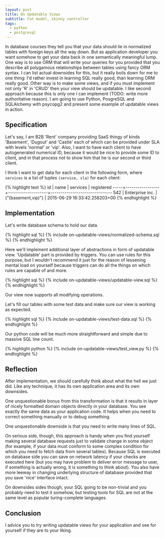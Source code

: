 ```yaml
---
layout: post
title: On Updatable Views
subtitle: Fat model, skinny controller
tags:
  - python
  - postgresql
---
```


In database courses they tell you that your data should lie in normalized tables with
foreign keys all the way down. But as application developer you want somehow to get your
data back in one semantically meaningful lump. One way is to use ORM that will write
your queries for you provided that you describe all polygamous relationships between
tables using fancy ORM syntax. I can list actual downsides for this, but it really
boils down for me to one thing: I'd rather invest in learning SQL really good, than
learning ORM really good. Other way is to make some views, and if you must implement not
only 'R' in 'CRUD' then your view should be updatable. I like second approach because
this is only one I can implement (TODO: write more authoritative reason). I am going to
use Python, PosgreSQL and SQLAlchemy with psycopg2 and present some example of updatable views
in action.


## Specification

Let's say, I am B2B 'Rent' company providing SaaS thingy of kinds 'Basement', 'Dugout' and 'Castle'
each of which can be provided under SLA with levels 'normal' or 'vip'. Also, I want to have
each client to have autogenerated numerical ID, because it would be nice to provide some ID to client,
and in that process not to show him that he is our second or third client.

I think I want to get data for each client in the following form, where `services` is a list of
tuples `(service, sla)` for each client:

{% highlight text %}
 id  |      name       |     services       |          registered
-----+-----------------+--------------------+-------------------------------
 542 | Enterprise inc. | {"(basement,vip)"} | 2015-06-29 16:33:42.258203+00
{% endhighlight %}


## Implementation

Let's write database schema to hold our data.

{% highlight sql %}
{% include on-updatable-views/normalized-schema.sql %}
{% endhighlight %}

Here we'll implement additional layer of abstractions in form of updatable view. 'Updatable' part is provided
by triggers. You can use rules for this purpose, but I wouldn't recommend it just for the reason of lessening
mental load on yourself because triggers can do all the things on which rules are capable of and more.

{% highlight sql %}
{% include on-updatable-views/updatable-view.sql %}
{% endhighlight %}

Our view now supports all modifying operations.

Let's fill our tables with some test data and make sure
our view is working as expected.

{% highlight sql %}
{% include on-updatable-views/test-data.sql %}
{% endhighlight %}

Our python code will be much more straightforward and simple due
to massive SQL line count.

{% highlight python %}
{% include on-updatable-views/test_view.py %}
{% endhighlight %}


## Reflection

After implementation, we should carefully think about what the hell we just did. Like any technique, it
has its own application area and its own downsides.

One unquestionable bonus from this transformation is that it results in layer of nicely formatted
domain objects directly in your database. You see exactly the same data as your application code.
It helps when you need to correct something manually or to debug something.

One unquestionable downside is that you need to write many lines of SQL.

On serious side, though, this approach is handy when you find yourself making several database
requests just to validate change in some object (for example, if your data must conform to some
complex condition for which you need to fetch data from several tables). Because SQL is executed
on database side you can save on network latency if your checks are executed here (but you may
have problem to deliver error message to user, if something is actually wrong, it is something
to think about). You also have more leeway in changing underlying structure of database
provided that you save 'nice' interface intact.

On downsides sides though, your SQL going to be non-trivial and you probably need to test it somehow,
but testing tools for SQL are not at the same level as popular turing-complete languages.


## Conclusion

I advice you to try writing updatable views for your application and see for yourself if they are
to your liking.
